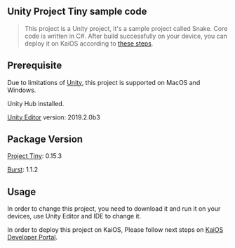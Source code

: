 ## Unity Project Tiny sample code
> This project is a Unity project, it's a sample project called Snake. Core code is written in C#.
After build successfully on your device, you can deploy it on KaiOS according to [these steps](https://developer.stage.kaiostech.com/advanced-topics/unity-project-tiny-on-kaios).

## Prerequisite
Due to limitations of [Unity](https://unity3d.com/), this project is supported on MacOS and Windows.

Unity Hub installed.

[Unity Editor](https://unity3d.com/beta/2019.2?_ga=2.20098424.1129252898.1570499228-1225102537.1569750793) version: 2019.2.0b3

## Package Version

[Project Tiny](https://docs.unity3d.com/Packages/com.unity.tiny@0.16/manual/index.html): 0.15.3

[Burst](https://docs.unity3d.com/Packages/com.unity.burst@1.1/manual/index.html): 1.1.2

## Usage 

In order to change this project, you need to download it and run it on your devices, use Unity Editor and IDE to change it.

In order to deploy this project on KaiOS, Please follow next steps on [KaiOS Developer Portal](https://developer.stage.kaiostech.com/advanced-topics/unity-project-tiny-on-kaios).

